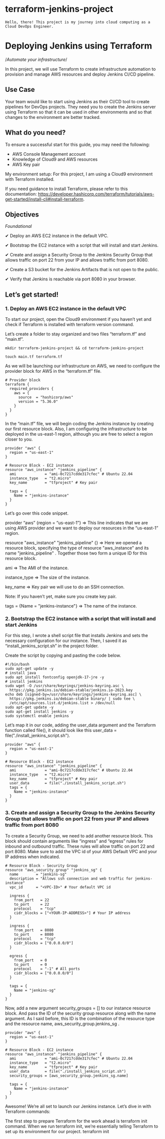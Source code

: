 # terraform-jenkins-project
    Hello, there! This project is my journey into cloud computing as a Cloud DevOps Engineer.

# Deploying Jenkins using Terraform
/*Automate your infrastructure*/

In this project, we will use Terraform to create infrastructure automation to provision and manage AWS resources and deploy Jenkins CI/CD pipeline.

## Use Case

Your team would like to start using Jenkins as their CI/CD tool to create pipelines for DevOps projects. They need you to create the Jenkins server using Terraform so that it can be used in other environments and so that changes to the environment are better tracked.

## What do you need?

To ensure a successful start for this guide, you may need the following:

- AWS Console Management account
- Knowledge of Cloud9 and AWS resources
- AWS Key pair

My environment setup: For this project, I am using a Cloud9 environment with Terraform installed.

If you need guidance to install Terraform, please refer to this documentation: https://developer.hashicorp.com/terraform/tutorials/aws-get-started/install-cli#install-terraform.

## Objectives

*Foundational*

✔ Deploy an AWS EC2 instance in the default VPC.

✔ Bootstrap the EC2 instance with a script that will install and start Jenkins.

✔ Create and assign a Security Group to the Jenkins Security Group that allows traffic on port 22 from your IP and allows traffic from port 8080.

✔ Create a S3 bucket for the Jenkins Artifacts that is not open to the public.

✔ Verify that Jenkins is reachable via port 8080 in your browser.

## Let’s get started!
### 1. Deploy an AWS EC2 instance in the default VPC

To start our project, open the Cloud9 environment if you haven’t yet and check if Terraform is installed with terraform version command.

Let’s create a folder to stay organized and two files “terraform.tf” and “main.tf”.

    mkdir terraform-jenkins-project && cd terraform-jenkins-project

    touch main.tf terraform.tf

As we will be launching our infrastructure on AWS, we need to configure the provider block for AWS in the “terraform.tf” file.

    # Provider block
    terraform {
      required_providers {
        aws = {
          source  = "hashicorp/aws"
          version = "5.36.0"
        }
      }
    }

In the “main.tf” file, we will begin coding the Jenkins instance by creating our first resource block. Also, I am configuring the infrastructure to be deployed in the us-east-1 region, although you are free to select a region closer to you.

    provider "aws" {
      region = "us-east-1"
    }
    
    # Resource Block - EC2 instance
    resource "aws_instance" "jenkins_pipeline" {
      ami             = "ami-0c7217cdde317cfec" # Ubuntu 22.04
      instance_type   = "t2.micro"
      key_name        = "tfproject" # Key pair
    
      tags = {
        Name = "jenkins-instance"
      }
    }

Let’s go over this code snippet.

provider “aws” {region = “us-east-1”} ⇒ This line indicates that we are using AWS provider and we want to deploy our resources in the “us-east-1” region.

resource "aws_instance" "jenkins_pipeline" {} ⇒ Here we opened a resource block, specifying the type of resource "aws_instance" and its name "jenkins_pipeline" . Together those two form a unique ID for this resource block.

ami ⇒ The AMI of the instance.

instance_type ⇒ The size of the instance.

key_name ⇒ Key pair we will use to do an SSH connection.

Note: If you haven’t yet, make sure you create key pair.

tags = {Name = "jenkins-instance"} ⇒ The name of the instance.

### 2. Bootstrap the EC2 instance with a script that will install and start Jenkins

For this step, I wrote a shell script file that installs Jenkins and sets the necessary configuration for our instance. Then, I saved it as “install_jenkins_script.sh” in the project folder.

Create the script by copying and pasting the code below.
    
    #!/bin/bash
    sudo apt-get update -y
    # install java
    sudo apt install fontconfig openjdk-17-jre -y
    # install jenkins
    sudo wget -O /usr/share/keyrings/jenkins-keyring.asc \
      https://pkg.jenkins.io/debian-stable/jenkins.io-2023.key
    echo deb [signed-by=/usr/share/keyrings/jenkins-keyring.asc] \
      https://pkg.jenkins.io/debian-stable binary/ | sudo tee \
      /etc/apt/sources.list.d/jenkins.list > /dev/null
    sudo apt-get update -y
    sudo apt-get install jenkins -y
    sudo systemctl enable jenkins

Let’s map it in our code, adding the user_data argument and the Terraform function called file(), it should look like this user_data = file("./install_jenkins_script.sh").

    provider "aws" {
      region = "us-east-1"
    }
    
    # Resource Block - EC2 instance
    resource "aws_instance" "jenkins_pipeline" {
      ami             = "ami-0c7217cdde317cfec" # Ubuntu 22.04
      instance_type   = "t2.micro"
      key_name        = "tfproject" # Key pair
      user_data       = file("./install_jenkins_script.sh")
      tags = {
        Name = "jenkins-instance"
      }
    }

### 3. Create and assign a Security Group to the Jenkins Security Group that allows traffic on port 22 from your IP and allows traffic from port 8080

To create a Security Group, we need to add another resource block. This block should contain arguments like “ingress” and “egress” rules for inbound and outbound traffic. These rules will allow traffic on port 22 and port 8080. Make sure to add the VPC id of your AWS Default VPC and your IP address when indicated.

    # Resource Block - Security Group 
    resource "aws_security_group" "jenkins_sg" {
      name        = "jenkins-sg"
      description = "Allows ssh connection and web traffic for jenkins-instance"
      vpc_id      = "<VPC-ID>" # Your default VPC id
    
      ingress {
        from_port   = 22
        to_port     = 22
        protocol    = "tcp"
        cidr_blocks = ["<YOUR-IP-ADDRESS>"] # Your IP address
      }
    
      ingress {
        from_port   = 8080
        to_port     = 8080
        protocol    = "tcp"
        cidr_blocks = ["0.0.0.0/0"]
      }
    
      egress {
        from_port   = 0
        to_port     = 0
        protocol    = "-1" # All ports
        cidr_blocks = ["0.0.0.0/0"]
      }
    
      tags = {
        Name = "jenkins-sg"
      }
    }

Now, add a new argument security_groups = [] to our instance resource block. And pass the ID of the security group resource along with the name argument. As I said before, this ID is the combination of the resource type and the resource name, aws_security_group.jenkins_sg .

    provider "aws" {
      region = "us-east-1"
    }
    
    # Resource Block - EC2 instance
    resource "aws_instance" "jenkins_pipeline" {
      ami             = "ami-0c7217cdde317cfec" # Ubuntu 22.04
      instance_type   = "t2.micro"
      key_name        = "tfproject" # Key pair
      user_data       = file("./install_jenkins_script.sh")
      security_groups = [aws_security_group.jenkins_sg.name]
    
      tags = {
        Name = "jenkins-instance"
      }
    }

Awesome! We’re all set to launch our Jenkins instance. Let’s dive in with Terraform commands:

The first step to prepare Terraform for the work ahead is terraform init command. When we run terraform init, we’re essentially telling Terraform to set up its environment for our project.
    terraform init










